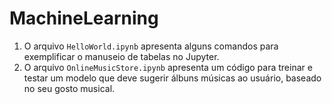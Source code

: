 # MachineLearning

1. O arquivo `HelloWorld.ipynb` apresenta alguns comandos para exemplificar o manuseio de tabelas no Jupyter.
2. O arquivo `OnlineMusicStore.ipynb` apresenta um código para treinar e testar um modelo que deve sugerir álbuns músicas ao usuário, baseado no seu gosto musical.
